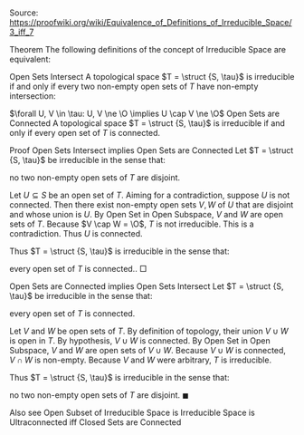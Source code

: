 # 

Source: https://proofwiki.org/wiki/Equivalence_of_Definitions_of_Irreducible_Space/3_iff_7



Theorem
The following definitions of the concept of Irreducible Space are equivalent:

Open Sets Intersect
A topological space $T = \struct {S, \tau}$ is irreducible if and only if every two non-empty open sets of $T$ have non-empty intersection:

$\forall U, V \in \tau: U, V \ne \O \implies U \cap V \ne \O$
Open Sets are Connected
A topological space $T = \struct {S, \tau}$ is irreducible if and only if every open set of $T$ is connected.


Proof
Open Sets Intersect implies Open Sets are Connected
Let $T = \struct {S, \tau}$ be irreducible in the sense that:

no two non-empty open sets of $T$ are disjoint.

Let $U \subseteq S$ be an open set of $T$.
Aiming for a contradiction, suppose $U$ is not connected.
Then there exist non-empty open sets $V, W$ of $U$ that are disjoint and whose union is $U$.
By Open Set in Open Subspace, $V$ and $W$ are open sets of $T$.
Because $V \cap W = \O$, $T$ is not irreducible.
This is a contradiction.
Thus $U$ is connected.

Thus $T = \struct {S, \tau}$ is irreducible in the sense that:

every open set of $T$ is connected..
$\Box$


Open Sets are Connected implies Open Sets Intersect
Let $T = \struct {S, \tau}$ be irreducible in the sense that:

every open set of $T$ is connected.

Let $V$ and $W$ be open sets of $T$.
By definition of topology, their union $V \cup W$ is open in $T$.
By hypothesis, $V \cup W$ is connected.
By Open Set in Open Subspace, $V$ and $W$ are open sets of $V \cup W$.
Because $V \cup W$ is connected, $V \cap W$ is non-empty.
Because $V$ and $W$ were arbitrary, $T$ is irreducible.

Thus $T = \struct {S, \tau}$ is irreducible in the sense that:

no two non-empty open sets of $T$ are disjoint.
$\blacksquare$


Also see
Open Subset of Irreducible Space is Irreducible
Space is Ultraconnected iff Closed Sets are Connected




